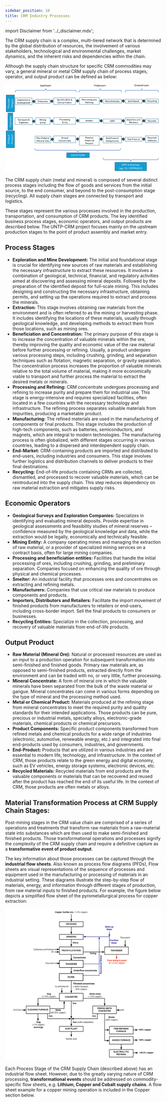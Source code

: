 ```yaml
---
sidebar_position: 10
title: CRM Industry Processes
---
```


import Disclaimer from '../\_disclaimer.mdx';

<Disclaimer />

The CRM supply chain is a complex, multi-tiered network that is determined by the global distribution of resources, the involvement of various stakeholders, technological and environmental challenges, market dynamics, and the inherent risks and dependencies within the chain. 

Although the supply chain structure for specific CRM commodities may vary, a general mineral or metal CRM supply chain of process stages, operator, and output product can be defined as below: 

![D3Relationships](../files/D3Relationships.png) 

The CRM supply chain (metal and mineral) is composed of several distinct process stages including the flow of goods and services from the initial source, to the end consumer, and beyond to the post-consumption stage (recycling). All supply chain stages are connected by transport and logistics.

These stages represent the various processes involved in the production, transportation, and consumption of CRM products. The key identified business process stages, economic operators, and output products are described below. The UNTP-CRM project focuses mainly on the upstream production stages to the point of product assembly and market entry. 

## Process Stages

* **Exploration and Mine Development:** The initial and foundational stage is crucial for identifying new sources of raw materials and establishing the necessary infrastructure to extract these resources. It involves a combination of geological, technical, financial, and regulatory activities aimed at discovering and assessing mineral deposits. Followed by the preparation of the identified deposit for full-scale mining. This includes designing and constructing the necessary infrastructure, obtaining permits, and setting up the operations required to extract and process the minerals.
* **Extraction:** This stage involves obtaining raw materials from the environment and is often referred to as the mining or harvesting phase. It includes identifying the locations of these materials, usually through geological knowledge, and developing methods to extract them from those locations, such as mining ores.
* **Beneficiation and Concentration:** The primary purpose of this stage is to increase the concentration of valuable minerals within the ore, thereby improving the quality and economic value of the raw material before further processing or refining. Usually, a product undergoes various processing steps, including crushing, grinding, and separation techniques such as flotation, magnetic separation, or gravity separation. The concentration process increases the proportion of valuable minerals relative to the total volume of material, making it more economically viable to transport and further process the material to extract the desired metals or minerals.
* **Processing and Refining:** CRM concentrate undergoes processing and refining to increase purity and prepare them for industrial use. This stage is energy-intensive and requires specialized facilities, often located in a few countries with the necessary technology and infrastructure. The refining process separates valuable materials from impurities, producing a marketable product.
* **Manufacturing:** The refined materials are used in the manufacturing of components or final products. This stage includes the production of high-tech components, such as batteries, semiconductors, and magnets, which are integral to modern technologies. The manufacturing process is often globalized, with different stages occurring in various countries, leading to a dispersed and interdependent supply chain.
* **End-Market:** CRM-containing products are imported and distributed to end-users, including industries and consumers. This stage involves further logistics and distribution channels to deliver products to their final destinations.
* **Recycling:** End-of-life products containing CRMs are collected, dismantled, and processed to recover valuable materials, which can be reintroduced into the supply chain. This step reduces dependency on raw material extraction and mitigates supply risks.

## Economic Operators 

* **Geological Surveys and Exploration Companies:** Specializes in identifying and evaluating mineral deposits. Provide expertise in geological assessments and feasibility studies of mineral reserves – confidence measured by the geological knowledge and data, while the extraction would be legally, economically and technically feasible.
* **Mining Entity:** A company operating mines and managing the extraction of raw material, or a provider of specialized mining services on a contract basis, often for large mining companies.
* **Processing and beneficiation entities:** Facilities that handle the initial processing of ores, including crushing, grinding, and preliminary separation. Companies focused on enhancing the quality of ore through physical and chemical processes.
* **Smelter:** An industrial facility that processes ores and concentrates on extracting and refining metals.
* **Manufacturers:** Companies that use critical raw materials to produce components and products.
* **Importers, Distributors and Retailers:** Facilitate the import movement of finished products from manufacturers to retailers or end-users, including cross-border import. Sell the final products to consumers or businesses.
* **Recycling Entities:** Specialize in the collection, processing, and recovery of valuable materials from end-of-life products.

## Output Product 

* **Raw Material (Mineral Ore):** Natural or processed resources are used as an input to a production operation for subsequent transformation into semi-finished and finished goods. Primary raw materials are, as opposed to semi-finished products, extracted directly from the environment and can be traded with no, or very little, further processing.
* **Mineral Concentrate:** A form of mineral ore in which the valuable minerals have been separated from the bulk of the waste material or gangue. Mineral concentrates can come in various forms depending on the type of mineral and the processing method used.
* **Metal or Chemical Product:** Materials produced at the refining stage from mineral concentrates to meet the required purity and quality standards for their intended applications. Those products can be pure, precious or industrial metals, specialty alloys, electronic-grade materials, chemical products or chemical precursors.
* **Product Components:** Specific product components transformed from refined metals and chemical products for a wide range of industries (electronic, automotive, renewable energy, etc.) and  integrated into final end-products used by consumers, industries, and governments.
* **End-Product:** Products that are utilized in various industries and are essential to modern life, technology, and infrastructure. In the context of CRM, those products relate to the green energy and digital economy, such as EV vehicles, energy storage systems, electronic devices, etc.
* **Recycled Materials:** Recycled materials from end products are the valuable components or materials that can be recovered and reused after the product has reached the end of its useful life. In the context of CRM, those products are often metals or alloys.

## Material Transformation Process at CRM Supply Chain Stages: 

Post-mining stages in the CRM value chain are comprised of a series of operations and treatments that transform raw materials from a raw-material state into substances which are then used to make semi-finished and finished products. Those transformational operations and processes signify the complexity of the CRM supply chain and require a definitive capture as a **transformative event of product output**. 

The key information about those processes can be captured through the **industrial flow sheets**. Also known as process flow diagrams (PFDs), Flow sheets are visual representations of the sequence of processes and equipment used in the manufacturing or processing of materials in an industrial setting. These diagrams illustrate the step-by-step flow of materials, energy, and information through different stages of production, from raw material inputs to finished products. For example, the figure below depicts a simplified flow sheet of the pyrometallurgical process for copper extraction:

![Figure3](../files/Figure3.png)

Each Process Stage of the CRM Supply Chain (described above) has an industrial flow sheet. However, due to the greatly varying nature of CRM processing, **transformational events** should be addressed on commodity-specific flow sheets, e.g. **Lithium, Copper and Cobalt supply chains**. A flow sheet example for a copper mining operation is included in the Copper section below. 

